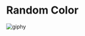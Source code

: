 # Random Color

 ![giphy](https://user-images.githubusercontent.com/91393560/201479504-618015e4-bd7d-485d-ab3b-dba949a44a2b.gif)
